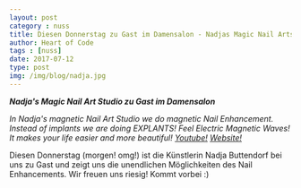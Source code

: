 ```yaml
---
layout: post
category : nuss
title: Diesen Donnerstag zu Gast im Damensalon - Nadjas Magic Nail Arts Studio
author: Heart of Code
tags : [nuss]
date: 2017-07-12
type: post
img: /img/blog/nadja.jpg
---
```

***Nadja's Magic Nail Art Studio zu Gast im Damensalon***


<i>In Nadja's magnetic Nail Art Studio we do magnetic Nail Enhancement.
Instead of implants we are doing EXPLANTS!
Feel Electric Magnetic Waves! It makes your life easier and more beautiful!
<a href="https://www.youtube.com/watch?v=JfHNIghJWS4">Youtube!</a>
<a href="http://nadjas-magnetic-nail-art-studio.de/">Website!</a></i>

Diesen Donnerstag (morgen! omg!) ist die Künstlerin Nadja Buttendorf bei uns zu Gast und zeigt uns die unendlichen Möglichkeiten des Nail Enhancements. Wir freuen uns riesig! Kommt vorbei :)

